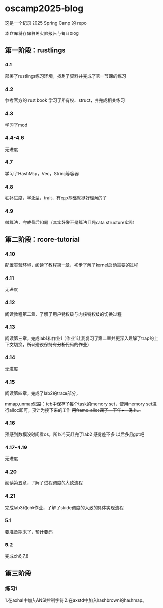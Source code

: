 # oscamp2025-blog

这是一个记录 2025 Spring Camp 的 repo

本仓库将存储相关实验报告与每日blog

## 第一阶段：rustlings

### 4.1

部署了rustlings练习环境，找到了资料并完成了第一节课的练习

### 4.2

参考官方的 rust book 学习了所有权、struct，并完成相关练习

### 4.3

学习了mod

### 4.4-4.6

无进度

### 4.7

学习了HashMap，Vec，String等容器

### 4.8

狂补进度，学泛型，trait，有cpp基础就挺好理解的了

### 4.9

做算法，完成最后10题（其实好像不是算法只是data structure实现）

## 第二阶段：rcore-tutorial

### 4.10

配置实验环境，阅读了教程第一章，初步了解了kernel启动需要的过程

### 4.11

无进度

### 4.12

阅读教程第二章，了解了用户特权级与内核特权级的切换过程

### 4.13

阅读第三章，完成lab1和作业1（作业1让我复习了第二章并更深入理解了trap的上下文切换，~~所以建议保持有分析代码的作业~~）

### 4.14

无进度

### 4.15

阅读第四章，完成了lab2的trace部分，

mmap,unmap思路：tcb中保存了每个task的memory set，使用memory set进行alloc即可，预计为接下来的工作
~~用frame_alloc调了一下午+一晚上...~~

### 4.16

预感到数模没时间看os，所以今天赶完了lab2 感觉差不多 以后多用gpt吧

### 4.17-4.19

无进度

### 4.20

阅读第五章，了解了进程调度的大致流程

### 4.21

完成lab3和ch5作业，了解了stride调度的大致的具体实现流程

### 5.1

要准备期末了，预计要鸽


### 5.2

完成ch6,7,8

## 第三阶段

### 练习1

1.在axhal中加入ANSI控制字符
2.在axstd中加入hashbrown的hashmap。
